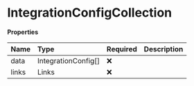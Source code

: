 # IntegrationConfigCollection

**Properties**

| Name  | Type                | Required | Description |
| :---- | :------------------ | :------- | :---------- |
| data  | IntegrationConfig[] | ❌       |             |
| links | Links               | ❌       |             |
